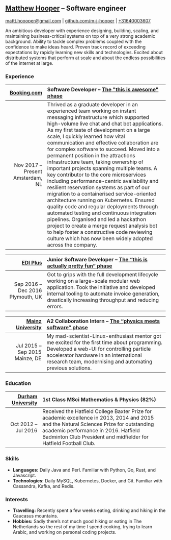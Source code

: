 ## [Matthew Hooper](https://www.linkedin.com/in/matt-hooper-54181a122/) – Software engineer
[mattt.hoooper@gmail.com](mailto:mattt.hoooper@gmail.com)   |   [github.com/m-j-hooper](http://github.com/m-j-hooper)   |    [+31640003607](https://ctrlq.org/call/+31640003607)

An ambitious developer with experience designing, building, scaling, and maintaining business-critical systems on top of a very strong academic background. Ability to tackle complex problems coupled with the confidence to make ideas heard. Proven track record of exceeding expectations by rapidly learning new skills and technologies. Excited about distributed systems that perform at scale and about the endless possibilities of the internet at large.


### Experience

[Booking.com](https://experiences.booking.com/attractions/city/nl/amsterdam.en-gb.html) | Software Developer – [The "this is awesome" phase](https://gifimage.net/wp-content/uploads/2017/06/unlimited-power-gif-3.gif)
---: | :---
Nov 2017 – Present Amsterdam, NL | Thrived as a graduate developer in an experienced team working on instant messaging infrastructure which supported high-volume live chat and chat bot applications. As my first taste of development on a large scale, I quickly learned how vital communication and effective collaboration are for complex software to succeed. Moved into a permanent position in the attractions infrastructure team, taking ownership of important projects spanning multiple teams. A key contributor to the core microservices including performance-centric availability and resilient reservation systems as part of our migration to a containerised service-oriented architecture running on Kubernetes. Ensured quality code and regular deployments through automated testing and continuous integration pipelines. Organised and led a hackathon project to create a merge request analysis bot to help foster a constructive code reviewing culture which has now been widely adopted across the company.

[EDI Plus](https://www.edi-plus.com/) | Junior Software Developer – [The “this is actually pretty fun” phase](https://encrypted-tbn0.gstatic.com/images?q=tbn%3AANd9GcTZTf3y5qO41qkeC_VRPvPzdc0j50tQUVFG5zSSsMNxPLq6SjTd)
---: | :---
Sep 2016 – Dec 2016 Plymouth, UK | Got to grips with the full development lifecycle working on a large-scale modular web application. Took the initiative and developed internal tooling to automate invoice generation, drastically increasing throughput and reducing errors.

[Mainz University](https://wwwa2.kph.uni-mainz.de/a2detector-system/) | A2 Collaboration Intern – [The “physics meets software” phase](https://images.squarespace-cdn.com/content/v1/54ecf547e4b021b682d33bdc/1430372121975-TJG3Z7I9UGQT59WC5ZU3/ke17ZwdGBToddI8pDm48kJBOASV7Rs0lnoorGGRRXhVZw-zPPgdn4jUwVcJE1ZvWQUxwkmyExglNqGp0IvTJZamWLI2zvYWH8K3-s_4yszcp2ryTI0HqTOaaUohrI8PIC9lv3J9wYV_XRdj0XOL-1Y1JMGtQSuTtb0taQ8bIaPIKMshLAGzx4R3EDFOm1kBS/Contact+ET.jpg?format=1500w)
---: | :---
Jul 2015 – Sep 2015 Mainze, DE | My mad-scientist-Linux-enthusiast mentor got me excited for the first time about programming. Developed a web-UI for controlling particle accelerator hardware in an international research team, modernising and automating previous solutions.


### Education

[Durham University](https://www.thecompleteuniversityguide.co.uk/league-tables/rankings?year=2016) | 1st Class MSci Mathematics & Physics (82%)
---: | :---
Oct 2012 – Jul 2016 | Received the Hatfield College Baxter Prize for academic excellence in 2013, 2014 and 2015 and the Natural Sciences Prize for outstanding academic performance in 2016. Hatfield Badminton Club President and midfielder for Hatfield Football Club.


### Skills

- **Languages:** Daily Java and Perl. Familiar with Python, Go, Rust, and Javascript.
- **Technologies:** Daily MySQL, Kubernetes, Docker, and Git. Familiar with Cassandra, Kafka, and Redis.


### Interests

- **Travelling:** Recently spent a few weeks eating, drinking and hiking in the Caucasus mountains.
- **Hobbies:** Sadly there’s not much good hiking or eating in The Netherlands so the rest of my time I spend cooking, trying to learn Arabic, and working on personal coding projects.

